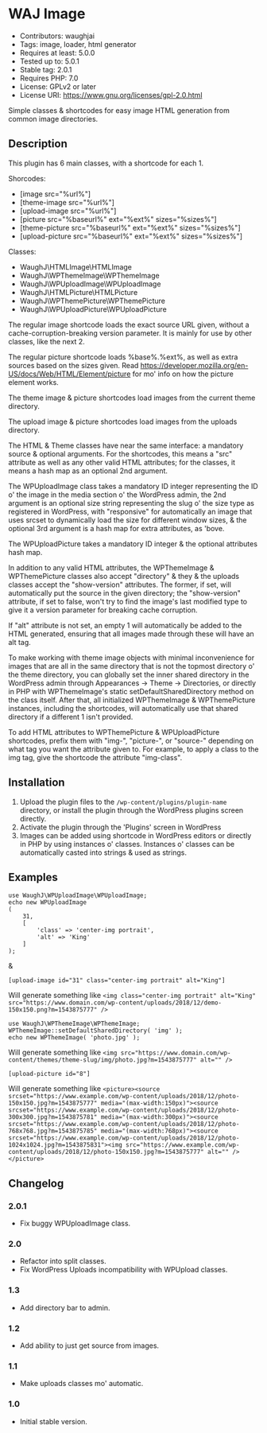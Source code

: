 # WAJ Image
* Contributors: waughjai
* Tags: image, loader, html generator
* Requires at least: 5.0.0
* Tested up to: 5.0.1
* Stable tag: 2.0.1
* Requires PHP: 7.0
* License: GPLv2 or later
* License URI: https://www.gnu.org/licenses/gpl-2.0.html

Simple classes & shortcodes for easy image HTML generation from common image directories.


## Description

This plugin has 6 main classes, with a shortcode for each 1.

Shorcodes:
* [image src="%url%"]
* [theme-image src="%url%"]
* [upload-image src="%url%"]
* [picture src="%baseurl%" ext="%ext%" sizes="%sizes%"]
* [theme-picture src="%baseurl%" ext="%ext%" sizes="%sizes%"]
* [upload-picture src="%baseurl%" ext="%ext%" sizes="%sizes%"]

Classes:
* WaughJ\HTMLImage\HTMLImage
* WaughJ\WPThemeImage\WPThemeImage
* WaughJ\WPUploadImage\WPUploadImage
* WaughJ\HTMLPicture\HTMLPicture
* WaughJ\WPThemePicture\WPThemePicture
* WaughJ\WPUploadPicture\WPUploadPicture

The regular image shortcode loads the exact source URL given, without a cache-corruption-breaking version parameter. It is mainly for use by other classes, like the next 2.

The regular picture shortcode loads %base%.%ext%, as well as extra sources based on the sizes given. Read https://developer.mozilla.org/en-US/docs/Web/HTML/Element/picture for mo' info on how the picture element works.

The theme image & picture shortcodes load images from the current theme directory.

The upload image & picture shortcodes load images from the uploads directory.

The HTML & Theme classes have near the same interface: a mandatory source & optional arguments. For the shortcodes, this means a "src" attribute as well as any other valid HTML attributes; for the classes, it means a hash map as an optional 2nd argument.

The WPUploadImage class takes a mandatory ID integer representing the ID o' the image in the media section o' the WordPress admin, the 2nd argument is an optional size string representing the slug o' the size type as registered in WordPress, with "responsive" for automatically an image that uses srcset to dynamically load the size for different window sizes, & the optional 3rd argument is a hash map for extra attributes, as 'bove.

The WPUploadPicture takes a mandatory ID integer & the optional attributes hash map.

In addition to any valid HTML attributes, the WPThemeImage & WPThemePicture classes also accept "directory" & they & the uploads classes accept the "show-version" attributes. The former, if set, will automatically put the source in the given directory; the "show-version" attribute, if set to false, won't try to find the image's last modified type to give it a version parameter for breaking cache corruption.

If "alt" attribute is not set, an empty 1 will automatically be added to the HTML generated, ensuring that all images made through these will have an alt tag.

To make working with theme image objects with minimal inconvenience for images that are all in the same directory that is not the topmost directory o' the theme directory, you can globally set the inner shared directory in the WordPress admin through Appearances -> Theme -> Directories, or directly in PHP with WPThemeImage's static setDefaultSharedDirectory method on the class itself. After that, all initialized WPThemeImage & WPThemePicture instances, including the shortcodes, will automatically use that shared directory if a different 1 isn't provided.

To add HTML attributes to WPThemePicture & WPUploadPicture shortcodes, prefix them with "img-", "picture-", or "source-" depending on what tag you want the attribute given to. For example, to apply a class to the img tag, give the shortcode the attribute "img-class".


## Installation

1. Upload the plugin files to the `/wp-content/plugins/plugin-name` directory, or install the plugin through the WordPress plugins screen directly.
2. Activate the plugin through the 'Plugins' screen in WordPress
3. Images can be added using shortcode in WordPress editors or directly in PHP by using instances o' classes. Instances o' classes can be automatically casted into strings & used as strings.


## Examples

	use WaughJ\WPUploadImage\WPUploadImage;
	echo new WPUploadImage
	(
		31,
		[
			'class' => 'center-img portrait',
			'alt' => 'King'
		]
	);

&

	[upload-image id="31" class="center-img portrait" alt="King"]

Will generate something like `<img class="center-img portrait" alt="King" src="https://www.domain.com/wp-content/uploads/2018/12/demo-150x150.png?m=1543875777" />`

	use WaughJ\WPThemeImage\WPThemeImage;
	WPThemeImage::setDefaultSharedDirectory( 'img' );
	echo new WPThemeImage( 'photo.jpg' );

Will generate something like `<img src="https://www.domain.com/wp-content/themes/theme-slug/img/photo.jpg?m=1543875777" alt="" />`

	[upload-picture id="8"]

Will generate something like `<picture><source srcset="https://www.example.com/wp-content/uploads/2018/12/photo-150x150.jpg?m=1543875777" media="(max-width:150px)"><source srcset="https://www.example.com/wp-content/uploads/2018/12/photo-300x300.jpg?m=1543875781" media="(max-width:300px)"><source srcset="https://www.example.com/wp-content/uploads/2018/12/photo-768x768.jpg?m=1543875785" media="(max-width:768px)"><source srcset="https://www.example.com/wp-content/uploads/2018/12/photo-1024x1024.jpg?m=1543875831"><img src="https://www.example.com/wp-content/uploads/2018/12/photo-150x150.jpg?m=1543875777" alt="" /></picture>`


## Changelog

### 2.0.1
* Fix buggy WPUploadImage class.

### 2.0
* Refactor into split classes.
* Fix WordPress Uploads incompatibility with WPUpload classes.

### 1.3
* Add directory bar to admin.

### 1.2
* Add ability to just get source from images.

### 1.1
* Make uploads classes mo' automatic.

### 1.0
* Initial stable version.
